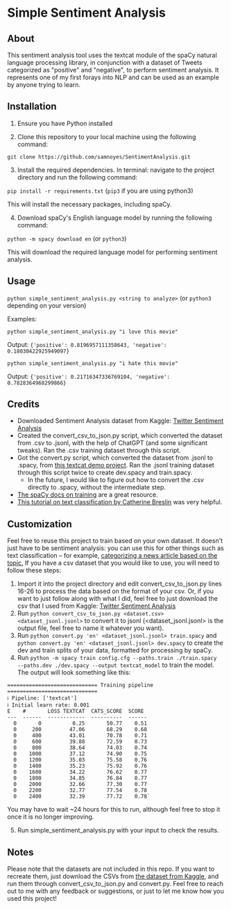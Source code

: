 # Simple Sentiment Analysis

## About
This sentiment analysis tool uses the textcat module of the spaCy natural language processing library, in conjunction with a dataset of Tweets categorized as "positive" and "negative", to perform sentiment analysis. It represents one of my first forays into NLP and can be used as an example by anyone trying to learn.

## Installation

1. Ensure you have Python installed

2. Clone this repository to your local machine using the following command:

`git clone https://github.com/samnoyes/SentimentAnalysis.git`

3. Install the required dependencies. In terminal: navigate to the project directory and run the following command:

`pip install -r requirements.txt` (`pip3` if you are using python3)

This will install the necessary packages, including spaCy.

4. Download spaCy's English language model by running the following command:

`python -m spacy download en` (or `python3`)

This will download the required language model for performing sentiment analysis.

## Usage
`python simple_sentiment_analysis.py <string to analyze>` (or `python3` depending on your version)

Examples:

`python simple_sentiment_analysis.py "i love this movie"`

Output:
`{'positive': 0.8196957111358643, 'negative': 0.18030422925949097}`

`python simple_sentiment_analysis.py "i hate this movie"`

Output:
`{'positive': 0.21716347336769104, 'negative': 0.7828364968299866}`

## Credits
- Downloaded Sentiment Analysis dataset from Kaggle: [Twitter Sentiment Analysis](https://www.kaggle.com/datasets/jp797498e/twitter-entity-sentiment-analysis)
- Created the convert_csv_to_json.py script, which converted the dataset from .csv to .jsonl, with the help of ChatGPT (and some significant tweaks). Ran the .csv training dataset through this script.
- Got the convert.py script, which converted the dataset from .jsonl to .spacy, from [this textcat demo project](https://github.com/explosion/projects/tree/v3/pipelines/textcat_demo). Ran the .jsonl training dataset through this script twice to create dev.spacy and train.spacy.
	- In the future, I would like to figure out how to convert the .csv directly to .spacy, without the intermediate step.
- [The spaCy docs on training](https://spacy.io/usage/training) are a great resource.
- [This tutorial on text classification by Catherine Breslin](https://catherinebreslin.medium.com/text-classification-with-spacy-3-0-d945e2e8fc44) was very helpful.

## Customization
Feel free to reuse this project to train based on your own dataset. It doesn't just have to be sentiment analysis: you can use this for other things such as text classification – for example, [categorizing a news article based on the topic.](https://catherinebreslin.medium.com/text-classification-with-spacy-3-0-d945e2e8fc44) If you have a csv dataset that you would like to use, you will need to follow these steps:
1. Import it into the project directory and edit convert_csv_to_json.py lines 16-26 to process the data based on the format of your csv. Or, if you want to just follow along with what I did, feel free to just download the csv that I used from Kaggle: [Twitter Sentiment Analysis](https://www.kaggle.com/datasets/jp797498e/twitter-entity-sentiment-analysis)
2. Run `python convert_csv_to_json.py <dataset.csv> <dataset_jsonl.jsonl>` to convert it to jsonl (<dataset_jsonl.jsonl> is the output file, feel free to name it whatever you want).
3. Run `python convert.py 'en' <dataset_jsonl.jsonl> train.spacy` and `python convert.py 'en' <dataset_jsonl.jsonl> dev.spacy` to create the dev and train splits of your data, formatted for processing by spaCy.
4. Run `python -m spacy train config.cfg --paths.train ./train.spacy  --paths.dev ./dev.spacy --output textcat_model` to train the model. The output will look something like this:
~~~
============================= Training pipeline =============================
ℹ Pipeline: ['textcat']
ℹ Initial learn rate: 0.001
E    #       LOSS TEXTCAT  CATS_SCORE  SCORE 
---  ------  ------------  ----------  ------
  0       0          0.25       50.77    0.51
  0     200         47.06       68.29    0.68
  0     400         43.01       70.78    0.71
  0     600         39.88       72.59    0.73
  0     800         38.64       74.03    0.74
  0    1000         37.12       74.90    0.75
  0    1200         35.03       75.58    0.76
  0    1400         35.23       75.92    0.76
  0    1600         34.22       76.62    0.77
  0    1800         34.85       76.84    0.77
  0    2000         32.66       77.30    0.77
  0    2200         32.77       77.54    0.78
  0    2400         32.39       77.72    0.78`
~~~
  You may have to wait ~24 hours for this to run, although feel free to stop it once it is no longer improving.
  
5. Run simple_sentiment_analysis.py with your input to check the results.

## Notes
Please note that the datasets are not included in this repo. If you want to recreate them, just download the CSVs from [the dataset from Kaggle](https://www.kaggle.com/datasets/jp797498e/twitter-entity-sentiment-analysis), and run them through convert_csv_to_json.py and convert.py. Feel free to reach out to me with any feedback or suggestions, or just to let me know how you used this project!
